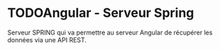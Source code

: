 # TODOAngular - Serveur Spring
Serveur SPRING qui va permettre au serveur Angular de récupérer les données via une API REST.
